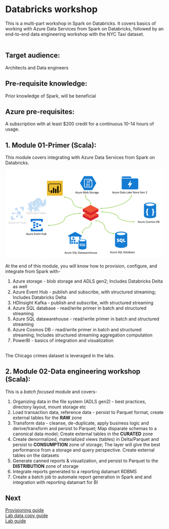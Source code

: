 # Databricks workshop

This is a multi-part workshop in Spark on Databricks. It covers basics of working with Azure Data Services from Spark on Databricks, followed by an end-to-end data engineering workshop with the NYC Taxi dataset.<br>
<br>
## Target audience:
Architects and Data engineers<br>

##  Pre-requisite knowledge:
Prior knowledge of Spark, will be beneficial<br>

## Azure pre-requisites:
A subscription with at least $200 credit for a continuous 10-14 hours of usage.<br>

## 1.  Module 01-Primer (Scala):
This module covers integrating with Azure Data Services from Spark on Databricks.<br>

![primer](images/1.png)

At the end of this module, you will know how to provision, configure, and integrate from Spark with-<br>
1.  Azure storage - blob storage and ADLS gen2; Includes Databricks Delta as well<br>
2.  Azure Event Hub - publish and subscribe, with structured streaming; Includes Databricks Delta<br>
3.  HDInsight Kafka - publish and subscribe, with structured streaming<br>
4.  Azure SQL database - read/write primer in batch and structured streaming<br>
5.  Azure SQL datawarehouse - read/write primer in batch and structured streaming<br>
6.  Azure Cosmos DB - read/write primer in batch and structured streaming; Includes structured streaming aggregation computation<br>
7.  PowerBI - basics of integration and visualization<br><br>

The Chicago crimes dataset is leveraged in the labs.

## 2.  Module 02-Data engineering workshop (Scala):
This is a *batch focused* module and covers-<br>
1.  Organizing data in the file system (ADLS gen2) - best practices, directory layout, mount storage etc<br>
2.  Load transaction data, reference data - persist to Parquet format, create external tables for the **RAW** zone<br>
3.  Transform data - cleanse, de-duplicate, apply business logic and derive/transform and persist to Parquet; Map disparate schemas to a canonical data model; Create external tables in the **CURATED** zone<br>
4.  Create denormalized, materialized views (tables) in Delta/Parquet and persist to **CONSUMPTION** zone of storage; The layer will give the best performance from a storage and query perspective.  Create external tables on the datasets<br>
5.  Generate canned reports & visualization, and persist to Parquet to the **DISTRIBUTION** zone of storage<br>
6.  Integrate reports generated to a reporting datamart RDBMS<br>
7.  Create a batch job to automate report generation in Spark and and integration with reporting datamart for BI<br>

## Next
[Provisioning guide](docs/1-provisioning-guide/ProvisioningGuide.md)<br>
[Lab data copy guide](docs/3-data-copy-guide/README.md)<br>
[Lab guide](docs/2-lab-guide/README.md)
